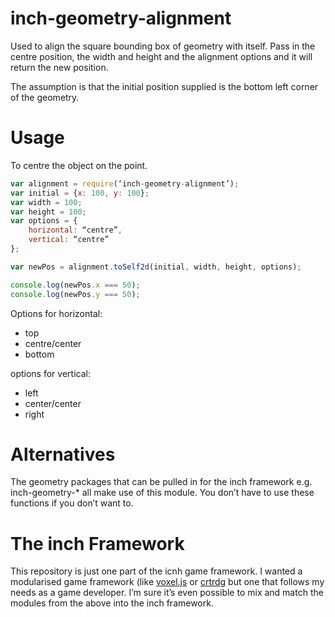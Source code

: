 # inch-geometry-alignment
Used to align the square bounding box of geometry with itself. Pass in the centre position, the width and height and the alignment options and it will return the new position.

The assumption is that the initial position supplied is the bottom left corner of the geometry.

# Usage
To centre the object on the point.

```javascript
var alignment = require(‘inch-geometry-alignment’);
var initial = {x: 100, y: 100};
var width = 100;
var height = 100;
var options = {
	horizontal: “centre”,
	vertical: “centre”
};

var newPos = alignment.toSelf2d(initial, width, height, options);

console.log(newPos.x === 50);
console.log(newPos.y === 50);
```

Options for horizontal:
- top
- centre/center
- bottom

options for vertical:
- left
- center/center
- right

# Alternatives
The geometry packages that can be pulled in for the inch framework e.g. inch-geometry-* all make use of this module. You don’t have to use these functions if you don’t want to.

# The inch Framework
This repository is just one part of the icnh game framework. I wanted a modularised game framework (like [voxel.js](http://voxeljs.com) or [crtrdg](http://crtrdg.com/) but one that follows my needs as a game developer. I’m sure it’s even possible to mix and match the modules from the above into the inch framework.